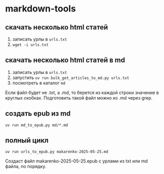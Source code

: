 # markdown-tools

## скачать несколько html статей

1. записать урлы в `urls.txt`
2. `wget -i urls.txt`

## скачать несколько html статей в md

1. записать урлы в `urls.txt`
2. запустить `uv run bulk_get_articles_to_md.py urls.txt`
3. посмотреть в каталог `md`

Если файл будет не .txt, а .md, то берется из каждой строки значение в круглых скобках.
Подготовить такой файл можно из .md через grep.

## создать epub из md

`uv run md_to_epub.py md/*.md`

## полный цикл

`uv run urls_to_epub.py makarenko-2025-05-25.md`

Создаст файл makarenko-2025-05-25.epub с урлами из txt или md файла, по порядку.

